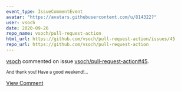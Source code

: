 ```yaml
---
event_type: IssueCommentEvent
avatar: "https://avatars.githubusercontent.com/u/814322?"
user: vsoch
date: 2020-09-26
repo_name: vsoch/pull-request-action
html_url: https://github.com/vsoch/pull-request-action/issues/45
repo_url: https://github.com/vsoch/pull-request-action
---
```


<a href='https://github.com/vsoch' target='_blank'>vsoch</a> commented on issue <a href='https://github.com/vsoch/pull-request-action/issues/45' target='_blank'>vsoch/pull-request-action#45</a>.

<small>And thank you! Have a good weekend!...</small>

<a href='https://github.com/vsoch/pull-request-action/issues/45' target='_blank'>View Comment</a>